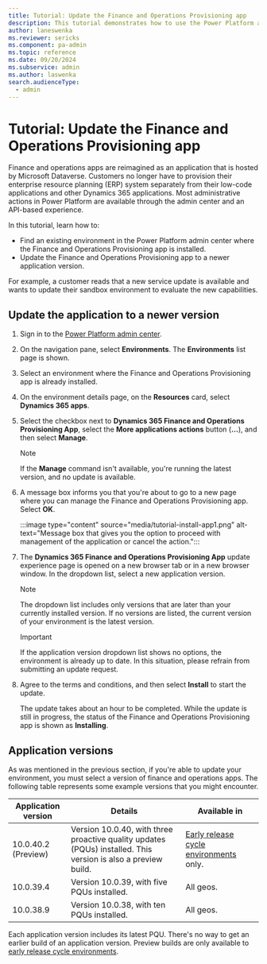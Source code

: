 ```yaml
---
title: Tutorial: Update the Finance and Operations Provisioning app 
description: This tutorial demonstrates how to use the Power Platform admin center to provision an environment with finance and operations apps installed.
author: laneswenka
ms.reviewer: sericks
ms.component: pa-admin
ms.topic: reference
ms.date: 09/20/2024
ms.subservice: admin
ms.author: laswenka
search.audienceType: 
  - admin
---
```


# Tutorial: Update the Finance and Operations Provisioning app

Finance and operations apps are reimagined as an application that is hosted by Microsoft Dataverse. Customers no longer have to provision their enterprise resource planning (ERP) system separately from their low-code applications and other Dynamics 365 applications. Most administrative actions in Power Platform are available through the admin center and an API-based experience.

In this tutorial, learn how to:

- Find an existing environment in the Power Platform admin center where the Finance and Operations Provisioning app is installed.
- Update the Finance and Operations Provisioning app to a newer application version.

For example, a customer reads that a new service update is available and wants to update their sandbox environment to evaluate the new capabilities.

## Update the application to a newer version

1. Sign in to the [Power Platform admin center](https://admin.powerplatform.microsoft.com).
1. On the navigation pane, select **Environments**. The **Environments** list page is shown.
1. Select an environment where the Finance and Operations Provisioning app is already installed.
1. On the environment details page, on the **Resources** card, select **Dynamics 365 apps**.
1. Select the checkbox next to **Dynamics 365 Finance and Operations Provisioning App**, select the **More applications actions** button (**&hellip;**), and then select **Manage**.

    > [!NOTE]
    > If the **Manage** command isn't available, you're running the latest version, and no update is available.

1. A message box informs you that you're about to go to a new page where you can manage the Finance and Operations Provisioning app. Select **OK**.

    :::image type="content" source="media/tutorial-install-app1.png" alt-text="Message box that gives you the option to proceed with management of the application or cancel the action.":::

1. The **Dynamics 365 Finance and Operations Provisioning App** update experience page is opened on a new browser tab or in a new browser window. In the dropdown list, select a new application version.

    > [!NOTE]
    > The dropdown list includes only versions that are later than your currently installed version. If no versions are listed, the current version of your environment is the latest version.
    
    > [!IMPORTANT]
    > If the application version dropdown list shows no options, the environment is already up to date. In this situation, please refrain from submitting an update request.

1. Agree to the terms and conditions, and then select **Install** to start the update.

    The update takes about an hour to be completed. While the update is still in progress, the status of the Finance and Operations Provisioning app is shown as **Installing**.

## Application versions

As was mentioned in the previous section, if you're able to update your environment, you must select a version of finance and operations apps. The following table represents some example versions that you might encounter.

| Application version | Details | Available in |
|---------------------|---------|--------------|
| 10.0.40.2 (Preview) | Version 10.0.40, with three proactive quality updates (PQUs) installed. This version is also a preview build. | [Early release cycle environments](/power-platform/admin/early-release) only. |
| 10.0.39.4           | Version 10.0.39, with five PQUs installed. | All geos. |
| 10.0.38.9           | Version 10.0.38, with ten PQUs installed. | All geos. |

Each application version includes its latest PQU. There's no way to get an earlier build of an application version. Preview builds are only available to [early release cycle environments](/power-platform/admin/early-release).
